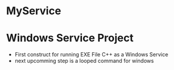 # MyService
# Windows Service Project


- First construct for running EXE File C++ as a Windows Service
- next upcomming step is a looped command for windows
